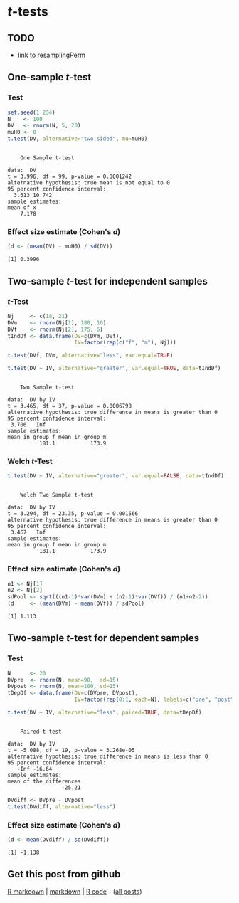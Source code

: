 $t$-tests
=========================

TODO
-------------------------

 - link to resamplingPerm

One-sample $t$-test
-------------------------

### Test


```r
set.seed(1.234)
N    <- 100
DV   <- rnorm(N, 5, 20)
muH0 <- 0
t.test(DV, alternative="two.sided", mu=muH0)
```

```

	One Sample t-test

data:  DV 
t = 3.996, df = 99, p-value = 0.0001242
alternative hypothesis: true mean is not equal to 0 
95 percent confidence interval:
  3.613 10.742 
sample estimates:
mean of x 
    7.178 

```


### Effect size estimate (Cohen's $d$)


```r
(d <- (mean(DV) - muH0) / sd(DV))
```

```
[1] 0.3996
```


Two-sample $t$-test for independent samples
-------------------------

### $t$-Test


```r
Nj     <- c(18, 21)
DVm    <- rnorm(Nj[1], 180, 10)
DVf    <- rnorm(Nj[2], 175, 6)
tIndDf <- data.frame(DV=c(DVm, DVf),
                     IV=factor(rep(c("f", "m"), Nj)))
```



```r
t.test(DVf, DVm, alternative="less", var.equal=TRUE)
```



```r
t.test(DV ~ IV, alternative="greater", var.equal=TRUE, data=tIndDf)
```

```

	Two Sample t-test

data:  DV by IV 
t = 3.465, df = 37, p-value = 0.0006798
alternative hypothesis: true difference in means is greater than 0 
95 percent confidence interval:
 3.706   Inf 
sample estimates:
mean in group f mean in group m 
          181.1           173.9 

```


### Welch $t$-Test


```r
t.test(DV ~ IV, alternative="greater", var.equal=FALSE, data=tIndDf)
```

```

	Welch Two Sample t-test

data:  DV by IV 
t = 3.294, df = 23.35, p-value = 0.001566
alternative hypothesis: true difference in means is greater than 0 
95 percent confidence interval:
 3.467   Inf 
sample estimates:
mean in group f mean in group m 
          181.1           173.9 

```


### Effect size estimate (Cohen's $d$)


```r
n1 <- Nj[1]
n2 <- Nj[2]
sdPool <- sqrt(((n1-1)*var(DVm) + (n2-1)*var(DVf)) / (n1+n2-2))
(d     <- (mean(DVm) - mean(DVf)) / sdPool)
```

```
[1] 1.113
```


Two-sample $t$-test for dependent samples
-------------------------

### Test


```r
N      <- 20
DVpre  <- rnorm(N, mean=90,  sd=15)
DVpost <- rnorm(N, mean=100, sd=15)
tDepDf <- data.frame(DV=c(DVpre, DVpost),
                     IV=factor(rep(0:1, each=N), labels=c("pre", "post")))
```



```r
t.test(DV ~ IV, alternative="less", paired=TRUE, data=tDepDf)
```

```

	Paired t-test

data:  DV by IV 
t = -5.088, df = 19, p-value = 3.268e-05
alternative hypothesis: true difference in means is less than 0 
95 percent confidence interval:
   -Inf -16.64 
sample estimates:
mean of the differences 
                 -25.21 

```



```r
DVdiff <- DVpre - DVpost
t.test(DVdiff, alternative="less")
```


### Effect size estimate (Cohen's $d$)


```r
(d <- mean(DVdiff) / sd(DVdiff))
```

```
[1] -1.138
```


Get this post from github
----------------------------------------------

[R markdown](https://github.com/dwoll/RExRepos/raw/master/Rmd/tTest.Rmd) | [markdown](https://github.com/dwoll/RExRepos/raw/master/md/tTest.md) | [R code](https://github.com/dwoll/RExRepos/raw/master/R/tTest.R) - ([all posts](https://github.com/dwoll/RExRepos))
